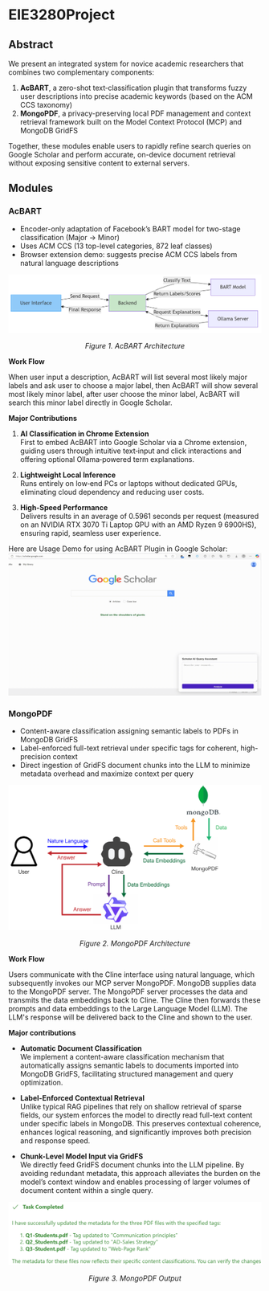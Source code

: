 # EIE3280Project

## Abstract
We present an integrated system for novice academic researchers that combines two complementary components:  
1. **AcBART**, a zero-shot text‐classification plugin that transforms fuzzy user descriptions into precise academic keywords (based on the ACM CCS taxonomy)
2. **MongoPDF**, a privacy-preserving local PDF management and context retrieval framework built on the Model Context Protocol (MCP) and MongoDB GridFS

Together, these modules enable users to rapidly refine search queries on Google Scholar and perform accurate, on-device document retrieval without exposing sensitive content to external servers.

## Modules

### AcBART
- Encoder-only adaptation of Facebook’s BART model for two-stage classification (Major → Minor)  
- Uses ACM CCS (13 top-level categories, 872 leaf classes)  
- Browser extension demo: suggests precise ACM CCS labels from natural language descriptions  

![AcBART Architecture](AcBART.png)
<p align="center"><em>Figure 1. AcBART Architecture</em></p>

**Work Flow**

When user input a description, AcBART will list several most likely major labels and ask user to choose a major label, then AcBART will show several most likely minor label, after user choose the minor label, AcBART will search this minor label directly in Google Scholar.


**Major Contributions**

1. **AI Classification in Chrome Extension**  
   First to embed AcBART into Google Scholar via a Chrome extension, guiding users through intuitive text‐input and click interactions and offering optional Ollama‐powered term explanations.

2. **Lightweight Local Inference**  
   Runs entirely on low‐end PCs or laptops without dedicated GPUs, eliminating cloud dependency and reducing user costs.

3. **High‐Speed Performance**  
   Delivers results in an average of 0.5961 seconds per request (measured on an NVIDIA RTX 3070 Ti Laptop GPU with an AMD Ryzen 9 6900HS), ensuring rapid, seamless user experience.



Here are Usage Demo for using AcBART Plugin in Google Scholar:
![Google Scholar Extension Demo](demo0_no_ollama.gif)











### MongoPDF


- Content-aware classification assigning semantic labels to PDFs in MongoDB GridFS  
- Label-enforced full-text retrieval under specific tags for coherent, high-precision context  
- Direct ingestion of GridFS document chunks into the LLM to minimize metadata overhead and maximize context per query  




![MongoPDF Architecture](MongoPDF.png)
<p align="center"><em>Figure 2. MongoPDF Architecture</em></p>


**Work Flow**

  Users communicate with the Cline interface using natural language, which subsequently invokes our MCP server MongoPDF. MongoDB supplies data to the MongoPDF server. The MongoPDF server processes the data and transmits the data embeddings back to Cline. The Cline then forwards these prompts and data embeddings to the Large Language Model (LLM). The LLM's response will be delivered back to the Cline and shown to the user.



**Major contributions**


- **Automatic Document Classification**  
  We implement a content-aware classification mechanism that automatically assigns semantic labels to documents imported into MongoDB GridFS, facilitating structured management and query optimization.

- **Label-Enforced Contextual Retrieval**  
  Unlike typical RAG pipelines that rely on shallow retrieval of sparse fields, our system enforces the model to directly read full-text content under specific labels in MongoDB. This preserves contextual coherence, enhances logical reasoning, and significantly improves both precision and response speed.

- **Chunk-Level Model Input via GridFS**  
  We directly feed GridFS document chunks into the LLM pipeline. By avoiding redundant metadata, this approach alleviates the burden on the model’s context window and enables processing of larger volumes of document content within a single query.




![MongoPDF Output](MongoPDF_output.png)
<p align="center"><em>Figure 3. MongoPDF Output</em></p>





